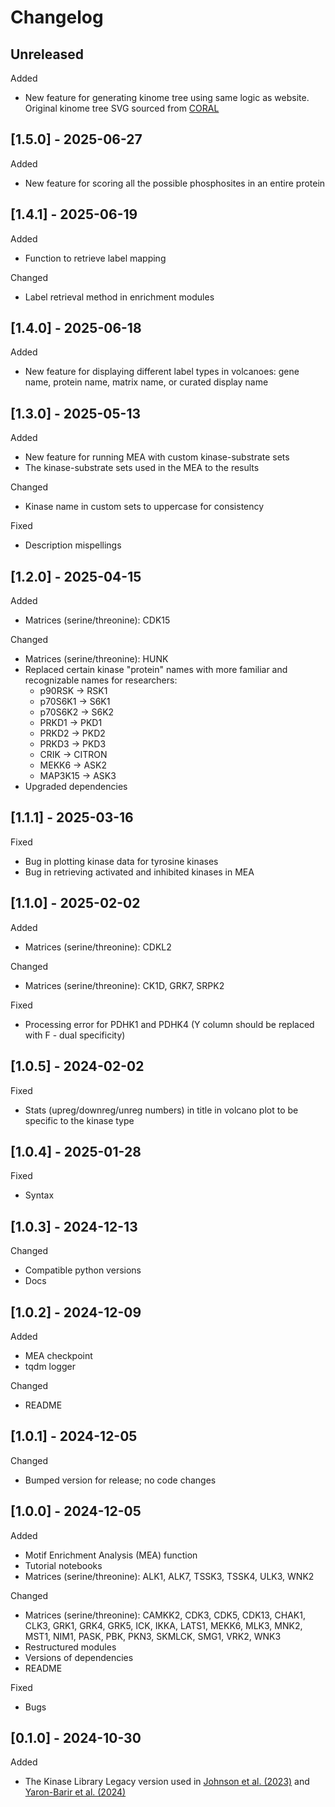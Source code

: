 # Changelog

## Unreleased

Added

- New feature for generating kinome tree using same logic as website. Original kinome tree SVG sourced from [CORAL](http://phanstiel-lab.med.unc.edu/CORAL/)

## [1.5.0] - 2025-06-27

Added

- New feature for scoring all the possible phosphosites in an entire protein

## [1.4.1] - 2025-06-19

Added

- Function to retrieve label mapping

Changed

- Label retrieval method in enrichment modules

## [1.4.0] - 2025-06-18

Added

- New feature for displaying different label types in volcanoes: gene name, protein name, matrix name, or curated display name

## [1.3.0] - 2025-05-13

Added

- New feature for running MEA with custom kinase-substrate sets
- The kinase-substrate sets used in the MEA to the results

Changed

- Kinase name in custom sets to uppercase for consistency

Fixed

- Description mispellings

## [1.2.0] - 2025-04-15

Added

- Matrices (serine/threonine): CDK15

Changed

- Matrices (serine/threonine): HUNK
- Replaced certain kinase "protein" names with more familiar and recognizable names for researchers:
  - p90RSK → RSK1
  - p70S6K1 → S6K1
  - p70S6K2 → S6K2
  - PRKD1 → PKD1
  - PRKD2 → PKD2
  - PRKD3 → PKD3
  - CRIK → CITRON
  - MEKK6 → ASK2
  - MAP3K15 → ASK3
- Upgraded dependencies

## [1.1.1] - 2025-03-16

Fixed

- Bug in plotting kinase data for tyrosine kinases
- Bug in retrieving activated and inhibited kinases in MEA

## [1.1.0] - 2025-02-02

Added

- Matrices (serine/threonine): CDKL2

Changed

- Matrices (serine/threonine): CK1D, GRK7, SRPK2

Fixed

- Processing error for PDHK1 and PDHK4 (Y column should be replaced with F - dual specificity)

## [1.0.5] - 2024-02-02

Fixed

- Stats (upreg/downreg/unreg numbers) in title in volcano plot to be specific to the kinase type

## [1.0.4] - 2025-01-28

Fixed

- Syntax

## [1.0.3] - 2024-12-13

Changed

- Compatible python versions
- Docs

## [1.0.2] - 2024-12-09

Added

- MEA checkpoint
- tqdm logger

Changed

- README

## [1.0.1] - 2024-12-05

Changed

- Bumped version for release; no code changes

## [1.0.0] - 2024-12-05

Added

- Motif Enrichment Analysis (MEA) function
- Tutorial notebooks
- Matrices (serine/threonine): ALK1, ALK7, TSSK3, TSSK4, ULK3, WNK2

Changed

- Matrices (serine/threonine): CAMKK2, CDK3, CDK5, CDK13, CHAK1, CLK3, GRK1, GRK4, GRK5, ICK, IKKA, LATS1, MEKK6, MLK3, MNK2, MST1, NIM1, PASK, PBK, PKN3, SKMLCK, SMG1, VRK2, WNK3
- Restructured modules
- Versions of dependencies
- README

Fixed

- Bugs

## [0.1.0] - 2024-10-30

Added

- The Kinase Library Legacy version used in [Johnson et al. (2023)](https://doi.org/10.1038/s41586-022-05575-3) and [Yaron-Barir et al. (2024)](https://doi.org/10.1038/s41586-024-07407-y)